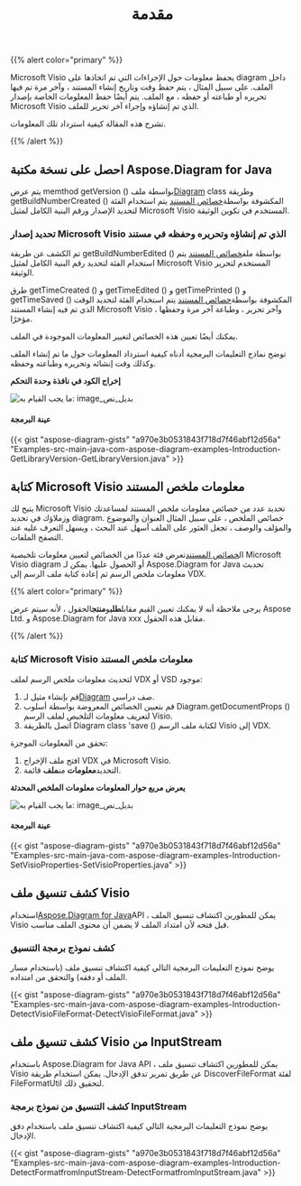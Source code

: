 ﻿---
title: مقدمة
type: docs
weight: 10
url: /ar/java/introduction/
---
{{% alert color="primary" %}} 

Microsoft Visio يحفظ معلومات حول الإجراءات التي تم اتخاذها على diagram داخل الملف. على سبيل المثال ، يتم حفظ وقت وتاريخ إنشاء المستند ، وآخر مرة تم فيها تحريره أو طباعته أو حفظه ، مع الملف. يتم أيضًا حفظ المعلومات الخاصة بإصدار Microsoft Visio الذي تم إنشاؤه وإجراء آخر تحرير للملف.

تشرح هذه المقالة كيفية استرداد تلك المعلومات.

{{% /alert %}} 
## **احصل على نسخة مكتبة Aspose.Diagram for Java**
 يتم عرض memthod getVersion () بواسطة ملف[Diagram](https://reference.aspose.com/diagram/java/com.aspose.diagram/Diagram) class وطريقة getBuildNumberCreated () المكشوفة بواسطة[خصائص المستند](https://reference.aspose.com/diagram/java/com.aspose.diagram/DocumentProperties) يتم استخدام الفئة لتحديد الإصدار ورقم البنية الكامل لمثيل Microsoft Visio المستخدم في تكوين الوثيقة.
### **تحديد إصدار Microsoft Visio الذي تم إنشاؤه وتحريره وحفظه في مستند**
 تم الكشف عن طريقة getBuildNumberEdited () بواسطة ملف[خصائص المستند](https://reference.aspose.com/diagram/java/com.aspose.diagram/DocumentProperties) يتم استخدام الفئة لتحديد رقم البنية الكامل لمثيل Microsoft Visio المستخدم لتحرير الوثيقة.

طرق getTimeCreated () و getTimeEdited () و getTimePrinted () و getTimeSaved () المكشوفة بواسطة[خصائص المستند](https://reference.aspose.com/diagram/java/com.aspose.diagram/DocumentProperties) يتم استخدام الفئة لتحديد الوقت الذي تم فيه إنشاء المستند Microsoft Visio ، وآخر تحرير ، وطباعة آخر مرة وحفظها مؤخرًا.

يمكنك أيضًا تعيين هذه الخصائص لتغيير المعلومات الموجودة في الملف.

توضح نماذج التعليمات البرمجية أدناه كيفية استرداد المعلومات حول ما تم إنشاء الملف وكذلك وقت إنشائه وتحريره وطباعته وحفظه.

**إخراج الكود في نافذة وحدة التحكم** 

![ما يجب القيام به: image_بديل_نص](introduction_1.png)
#### **عينة البرمجة**
{{< gist "aspose-diagram-gists" "a970e3b0531843f718d7f46abf12d56a" "Examples-src-main-java-com-aspose-diagram-examples-Introduction-GetLibraryVersion-GetLibraryVersion.java" >}}
## **كتابة Microsoft Visio معلومات ملخص المستند**
يتيح لك Microsoft Visio تحديد عدد من خصائص معلومات ملخص المستند لمساعدتك وزملاؤك في تحديد diagram. خصائص الملخص ، على سبيل المثال العنوان والموضوع والمؤلف والوصف ، تجعل العثور على الملف أسهل عند البحث ، ويسهل التعرف عليه عند التصفح الملفات.

 ال[خصائص المستند](https://reference.aspose.com/diagram/java/com.aspose.diagram/DocumentProperties)تعرض فئة عددًا من الخصائص لتعيين معلومات تلخيصية Microsoft Visio diagram أو الحصول عليها. يمكن لـ Aspose.Diagram for Java تحديث معلومات ملخص الرسم ثم إعادة كتابة ملف الرسم إلى VDX.

{{% alert color="primary" %}} 

يرجى ملاحظة أنه لا يمكنك تعيين القيم مقابل**طلب**و**منتج**الحقول ، لأنه سيتم عرض Aspose Ltd. و Aspose.Diagram for Java xxx مقابل هذه الحقول.

{{% /alert %}} 
### **كتابة Microsoft Visio معلومات ملخص المستند**
لتحديث معلومات ملخص الرسم لملف VDX أو VSD موجود:

1.  قم بإنشاء مثيل لـ[Diagram](https://reference.aspose.com/diagram/java/com.aspose.diagram/Diagram) صف دراسي.
1. قم بتعيين الخصائص المعروضة بواسطة أسلوب Diagram.getDocumentProps () لتعريف معلومات التلخيص لملف الرسم Visio.
1. اتصل بالطريقة Diagram class 'save () لكتابة ملف الرسم Visio إلى VDX.

تحقق من المعلومات الموجزة:

1. افتح ملف الإخراج VDX في Microsoft Visio.
1.  التحديد**معلومات** من**ملف** قائمة.

**يعرض مربع حوار المعلومات معلومات الملخص المحدثة** 

![ما يجب القيام به: image_بديل_نص](introduction_2.png)
#### **عينة البرمجة**
{{< gist "aspose-diagram-gists" "a970e3b0531843f718d7f46abf12d56a" "Examples-src-main-java-com-aspose-diagram-examples-Introduction-SetVisioProperties-SetVisioProperties.java" >}}
## **كشف تنسيق ملف Visio**
 استخدام[Aspose.Diagram for Java](https://products.aspose.com/diagram/java/)API ، يمكن للمطورين اكتشاف تنسيق الملف Visio قبل فتحه لأن امتداد الملف لا يضمن أن محتوى الملف مناسب.
### **كشف نموذج برمجة التنسيق**
يوضح نموذج التعليمات البرمجية التالي كيفية اكتشاف تنسيق ملف (باستخدام مسار الملف أو دفقه) والتحقق من امتداده.

{{< gist "aspose-diagram-gists" "a970e3b0531843f718d7f46abf12d56a" "Examples-src-main-java-com-aspose-diagram-examples-Introduction-DetectVisioFileFormat-DetectVisioFileFormat.java" >}}
## **كشف تنسيق ملف Visio من InputStream**
باستخدام Aspose.Diagram for Java API ، يمكن للمطورين اكتشاف تنسيق ملف Visio عن طريق تمرير تدفق الإدخال. يمكن استخدام طريقة DiscoverFileFormat لفئة FileFormatUtil لتحقيق ذلك.
### **كشف التنسيق من نموذج برمجة InputStream**
يوضح نموذج التعليمات البرمجية التالي كيفية اكتشاف تنسيق ملف باستخدام دفق الإدخال.

{{< gist "aspose-diagram-gists" "a970e3b0531843f718d7f46abf12d56a" "Examples-src-main-java-com-aspose-diagram-examples-Introduction-DetectFormatfromInputStream-DetectFormatfromInputStream.java" >}}
